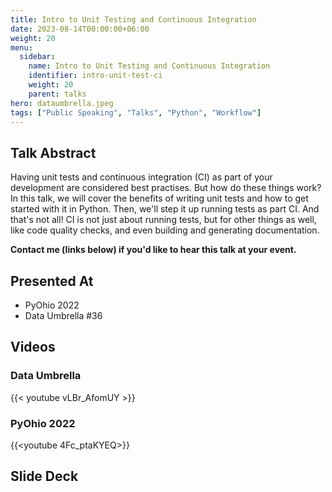 ```yaml
---
title: Intro to Unit Testing and Continuous Integration
date: 2023-08-14T00:00:00+06:00
weight: 20
menu:
  sidebar:
    name: Intro to Unit Testing and Continuous Integration
    identifier: intro-unit-test-ci
    weight: 20
    parent: talks
hero: dataumbrella.jpeg
tags: ["Public Speaking", "Talks", "Python", "Workflow"]
---
```



## Talk Abstract

Having unit tests and continuous integration (CI) as part of your development are considered best practises. But how do these things work? In this talk, we will cover the benefits of writing unit tests and how to get started with it in Python. Then, we'll step it up running tests as part CI. And that's not all! CI is not just about running tests, but for other things as well, like code quality checks, and even building and generating documentation.

**Contact me (links below) if you'd like to hear this talk at your event.**

## Presented At


- PyOhio 2022
- Data Umbrella #36


## Videos
  


### Data Umbrella 
  
{{< youtube vLBr_AfomUY >}}

### PyOhio 2022

{{<youtube 4Fc_ptaKYEQ>}}

## Slide Deck

<script defer class="speakerdeck-embed" data-id="86e166d1c291441d8ee2904f463e6db9" data-ratio="1.77777777777778" src="//speakerdeck.com/assets/embed.js"></script>
